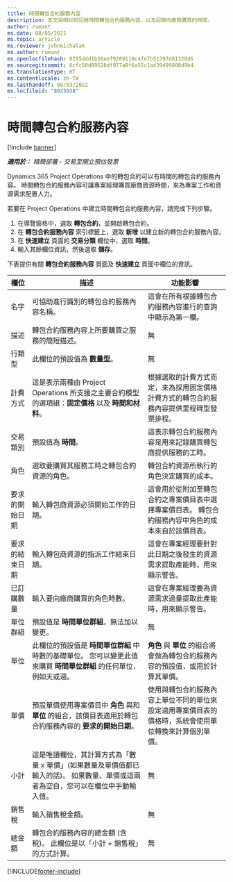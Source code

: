 ```yaml
---
title: 時間轉包合約服務內容
description: 本文說明如何記錄時間轉包合約服務內容，以及記錄向廠商購買的時間。
author: rumant
ms.date: 08/05/2021
ms.topic: article
ms.reviewer: johnmichalak
ms.author: rumant
ms.openlocfilehash: 0295ddd1b36eef9289110c4fe7b51397d81320d6
ms.sourcegitcommit: 6cfc50d89528df977a8f6a55c1ad39d99800d9b4
ms.translationtype: HT
ms.contentlocale: zh-TW
ms.lasthandoff: 06/03/2022
ms.locfileid: "8925938"
---
```

# <a name="subcontract-lines-for-time"></a>時間轉包合約服務內容

[!include [banner](../../includes/dataverse-preview.md)]

_**適用於：** 精簡部署 - 交易至開立預估發票_

Dynamics 365 Project Operations 中的轉包合約可以有時間的轉包合約服務內容。 時間轉包合約服務內容可讓專案經理購買廠商資源時間，來為專案工作和資源需求配置人力。

若要在 Project Operations 中建立時間轉包合約服務內容，請完成下列步驟。

1. 在導覽窗格中，選取 **轉包合約**，並開啟轉包合約。
2. 在 **轉包合約服務內容** 索引標籤上，選取 **新增** 以建立新的轉包合約服務內容。
3. 在 **快速建立** 頁面的 **交易分類** 欄位中，選取 **時間**。
4. 輸入其餘欄位資訊，然後選取 **儲存**。

  下表提供有關 **轉包合約服務內容** 頁面及 **快速建立** 頁面中欄位的資訊。

| **欄位** | **描述** | **功能影響** |
| --- | --- | --- |
| 名字 | 可協助進行識別的轉包合約服務內容名稱。 | 這會在所有根據轉包合約服務內容進行的查詢中顯示為第一欄。 |
| 描述 | 轉包合約服務內容上所要購買之服務的簡短描述。 |無​​ |
| 行類型 |   此欄位的預設值為 **數量型**。| 無​​ |
| 計費方式 | 這是表示兩種由 Project Operations 所支援之主要合約模型的選項組：**固定價格** 以及 **時間和材料**。 | 根據選取的計費方式而定，來為採用固定價格計費方式的轉包合約服務內容提供里程碑型發票排程。 |
| 交易類別 | 預設值為 **時間**。 | 這表示轉包合約服務內容是用來記錄購買轉包商提供服務的工時。 |
| 角色 | 選取要購買其服務工時之轉包合約資源的角色。 | 轉包合約資源所執行的角色決定購買的成本。 |
| 要求的開始日期 | 輸入轉包商資源必須開始工作的日期。 | 這會用於從附加至轉包合約之專案價目表中選擇專案價目表。 轉包合約服務內容中角色的成本來自於該價目表。 |
| 要求的結束日期 | 輸入轉包商資源的指派工作結束日期。 | 這會在專案經理要針對此日期之後發生的資源需求提取產能時，用來顯示警告。 |
| 已訂購數量 | 輸入要向廠商購買的角色時數。 | 這會在專案經理要為資源需求過量提取此產能時，用來顯示警告。 |
| 單位群組 | 預設值是 **時間單位群組**，無法加以變更。 | 無​​|
| 單位 | 此欄位的預設值是 **時間單位群組** 中時數的基礎單位。 您可以變更此值來購買 **時間單位群組** 的任何單位，例如天或週。 | **角色** 與 **單位** 的組合將會做為轉包合約服務內容的預設值，或用於計算其單價。 |
| 單價 | 預設單價使用專案價目中 **角色** 與和 **單位** 的組合，該價目表適用於轉包合約服務內容的 **要求的開始日期**。 | 使用與轉包合約服務內容上單位不同的單位來設定適用專案價目表的價格時，系統會使用單位轉換來計算個別單價。 |
| 小計 |    這是唯讀欄位，其計算方式為「數量 x 單價」(如果數量及單價值都已輸入的話)。 如果數量、單價或這兩者為空白，您可以在欄位中手動輸入值。 | 無​​|
| 銷售稅 |   輸入銷售稅金額。 |無​​ |
| 總金額 | 轉包合約服務內容的總金額 (含稅)。 此欄位是以「小計 + 銷售稅」的方式計算。|無​​ |

[!INCLUDE[footer-include](../../includes/footer-banner.md)]
